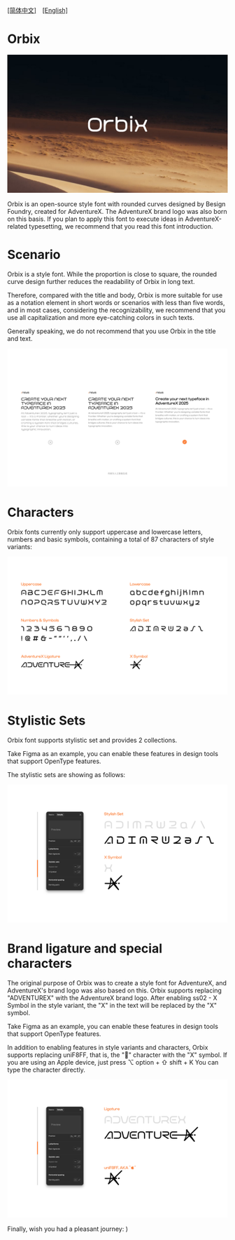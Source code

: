 [[简体中文]](README-CN.md)　[[English]](README.md)

# Orbix

![Orbix Typeface Cover](image/cover.jpg)

Orbix is an open-source style font with rounded curves designed by Besign Foundry, created for AdventureX. The AdventureX brand logo was also born on this basis. If you plan to apply this font to execute ideas in AdventureX-related typesetting, we recommend that you read this font introduction.

# Scenario

Orbix is a style font. While the proportion is close to square, the rounded curve design further reduces the readability of Orbix in long text.

Therefore, compared with the title and body, Orbix is more suitable for use as a notation element in short words or scenarios with less than five words, and in most cases, considering the recognizability, we recommend that you use all capitalization and more eye-catching colors in such texts.

Generally speaking, we do not recommend that you use Orbix in the title and text.

![Orbix usecase](image/case.jpg)

# Characters

Orbix fonts currently only support uppercase and lowercase letters, numbers and basic symbols, containing a total of 87 characters of style variants:

![Orbix Glyphs](image/glyphs.jpg)

# Stylistic Sets

Orbix font supports stylistic set and provides 2 collections.

Take Figma as an example, you can enable these features in design tools that support OpenType features.

The stylistic sets are showing as follows:

![Orbix Stylistic Set](image/stylish%20set.jpg)

# Brand ligature and special characters

The original purpose of Orbix was to create a style font for AdventureX, and AdventureX's brand logo was also based on this. Orbix supports replacing "ADVENTUREX" with the AdventureX brand logo. After enabling ss02 - X Symbol in the style variant, the "X" in the text will be replaced by the "X" symbol.

Take Figma as an example, you can enable these features in design tools that support OpenType features.

In addition to enabling features in style variants and characters, Orbix supports replacing uniF8FF, that is, the "" character with the "X" symbol. If you are using an Apple device, just press ⌥ option + ⇧ shift + K You can type the character directly.

![Orbix Ligatures](image/ligature.jpg)

Finally, wish you had a pleasant journey: )
